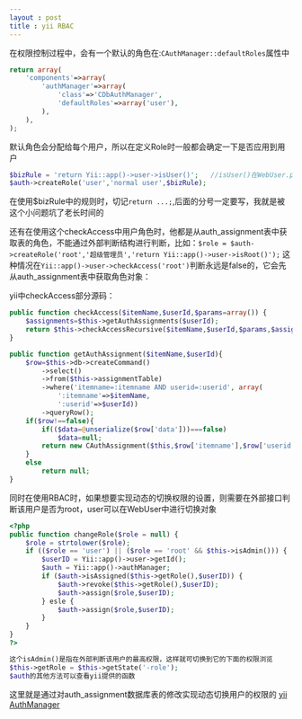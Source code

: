 ```yaml
---
layout : post
title : yii RBAC
---
```


在权限控制过程中，会有一个默认的角色在:`CAuthManager::defaultRoles`属性中

```php
return array(
	'components'=>array(
		'authManager'=>array(
			'class'=>'CDbAuthManager',
			'defaultRoles'=>array('user'),
		),
	),
);
```

默认角色会分配给每个用户，所以在定义Role时一般都会确定一下是否应用到用户

```php
$bizRule = 'return Yii::app()->user->isUser()';   //isUser()在WebUser.php中定义
$auth->createRole('user','normal user',$bizRule);
```

在使用$bizRule中的规则时，切记`return ...;`,后面的分号一定要写，我就是被这个小问题坑了老长时间的

还有在使用这个checkAccess中用户角色时，他都是从auth_assignment表中获取表的角色，不能通过外部判断结构进行判断，比如：`$role = $auth->createRole('root','超级管理员','return Yii::app()->user->isRoot()');` 这种情况在`Yii::app()->user->checkAccess('root')`判断永远是false的，它会先从auth_assignment表中获取角色对象：

yii中checkAccess部分源码：

```php
public function checkAccess($itemName,$userId,$params=array()) {
	$assignments=$this->getAuthAssignments($userId);
	return $this->checkAccessRecursive($itemName,$userId,$params,$assignments);
}

public function getAuthAssignment($itemName,$userId){
	$row=$this->db->createCommand()
		->select()
		->from($this->assignmentTable)
		->where('itemname=:itemname AND userid=:userid', array(
			':itemname'=>$itemName,
			':userid'=>$userId))
		->queryRow();
	if($row!==false){
		if(($data=@unserialize($row['data']))===false)
			$data=null;
		return new CAuthAssignment($this,$row['itemname'],$row['userid'],$row['bizrule'],$data);
	}
	else
		return null;
}
```

同时在使用RBAC时，如果想要实现动态的切换权限的设置，则需要在外部接口判断该用户是否为root，user可以在WebUser中进行切换对象

```php
<?php
public function changeRole($role = null) {
	$role = strtolower($role);
	if (($role == 'user') || ($role == 'root' && $this->isAdmin())) {           /
		$userID = Yii::app()->user->getId();
		$auth = Yii::app()->authManager;
		if ($auth->isAssigned($this->getRole(),$userID)) {
			$auth->revoke($this->getRole(),$userID);
			$auth->assign($role,$userID);	
		} esle {
			$auth->assign($role,$userID);
		}
	}
}
?>

这个isAdmin()是指在外部判断该用户的最高权限，这样就可切换到它的下面的权限浏览
$this->getRole = $this->getState('-role');
$auth的其他方法可以查看yii提供的函数
```
这里就是通过对auth_assignment数据库表的修改实现动态切换用户的权限的  [yii AuthManager](https://github.com/yiisoft/yii/tree/1.1.16/framework/web/auth)